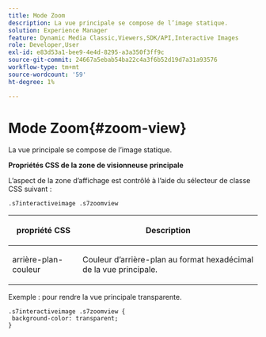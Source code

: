 ```yaml
---
title: Mode Zoom
description: La vue principale se compose de l’image statique.
solution: Experience Manager
feature: Dynamic Media Classic,Viewers,SDK/API,Interactive Images
role: Developer,User
exl-id: e83d53a1-bee9-4e4d-8295-a3a350f3ff9c
source-git-commit: 24667a5ebab54ba22c4a3f6b52d19d7a31a93576
workflow-type: tm+mt
source-wordcount: '59'
ht-degree: 1%

---
```


# Mode Zoom{#zoom-view}

La vue principale se compose de l’image statique.

<!--<a id="section_061E550C1C1D4DB2BD663A898895B38C"></a>-->

**Propriétés CSS de la zone de visionneuse principale**

L’aspect de la zone d’affichage est contrôlé à l’aide du sélecteur de classe CSS suivant :

```
.s7interactiveimage .s7zoomview
```

<table id="table_94EE3F5BBE4547C0B4943471CEE7EDE4"> 
 <thead> 
  <tr> 
   <th colname="col1" class="entry"> <p> propriété CSS </p> </th> 
   <th colname="col2" class="entry"> <p>Description </p> </th> 
  </tr> 
 </thead>
 <tbody> 
  <tr> 
   <td colname="col1"> <p> <span class="codeph"> arrière-plan-couleur  </span> </p> </td> 
   <td colname="col2"> <p> Couleur d’arrière-plan au format hexadécimal de la vue principale. </p> </td> 
  </tr> 
 </tbody> 
</table>

Exemple : pour rendre la vue principale transparente.

```
.s7interactiveimage .s7zoomview { 
 background-color: transparent; 
}
```
